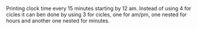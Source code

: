 Printing clock time every 15 minutes starting by 12 am.
Instead of using 4 for cicles it can ben done by using 3 for cicles, one for am/pm, one nested for hours and another one nested for minutes.